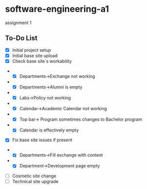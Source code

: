 # software-engineering-a1
assignment 1

## To-Do List

- [x] Initial project setup
- [x] Initial base site upload
- [x] Check base site`s workability
- - [x] Departments->Exchange not working
- - [x] Departments->Alumni is empty
- - [x] Labs->Policy not working
- - [x] Calendar->Academic Calendar not working
- - [x] Top bar-> Program sometimes changes to Bachelor program
- - [x] Calendar is effectively empty
- [x] Fix base site issues if present
- - [x] Departments->Fill exchange with content
- - [x] Department->Development page empty
- [ ] Cosmetic site change
- [ ] Technical site upgrade
